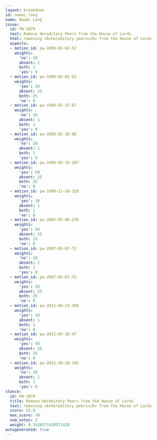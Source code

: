 ```yaml
---
layout: breakdown
id: naomi_long
name: Naomi Long
issue:
  id: PW-1079
  text: Remove Hereditary Peers from the House of Lords
  html: removing <b>hereditary peers</b> from the House of Lords
  aspects:
  - motion_id: pw-1999-02-02-52
    weights:
      'no': 10
      absent: 1
      both: 1
      'yes': 0
  - motion_id: pw-1999-02-02-53
    weights:
      'yes': 50
      absent: 25
      both: 25
      'no': 0
  - motion_id: pw-1999-02-15-67
    weights:
      'no': 10
      absent: 1
      both: 1
      'yes': 0
  - motion_id: pw-1999-02-16-68
    weights:
      'no': 10
      absent: 1
      both: 1
      'yes': 0
  - motion_id: pw-1999-03-16-107
    weights:
      'yes': 50
      absent: 25
      both: 25
      'no': 0
  - motion_id: pw-1999-11-10-318
    weights:
      'yes': 10
      absent: 1
      both: 1
      'no': 0
  - motion_id: pw-2003-07-08-278
    weights:
      'yes': 50
      absent: 25
      both: 25
      'no': 0
  - motion_id: pw-2007-03-07-71
    weights:
      'no': 10
      absent: 1
      both: 1
      'yes': 0
  - motion_id: pw-2007-03-07-72
    weights:
      'yes': 50
      absent: 25
      both: 25
      'no': 0
  - motion_id: pw-2011-06-23-306
    weights:
      'yes': 10
      absent: 1
      both: 1
      'no': 0
  - motion_id: pw-2012-07-10-47
    weights:
      'yes': 50
      absent: 25
      both: 25
      'no': 0
  - motion_id: pw-2013-10-18-105
    weights:
      'no': 10
      absent: 1
      both: 1
      'yes': 0
stance:
  id: PW-1079
  title: Remove Hereditary Peers from the House of Lords
  text: removing <b>hereditary peers</b> from the House of Lords
  score: 52.0
  max_score: 70
  num_votes: 3
  weight: 0.7428571428571429
autogenerated: true
---
```

